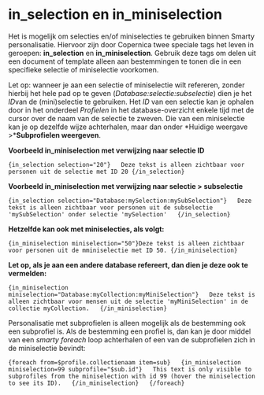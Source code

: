 # in_selection en in_miniselection
Het is mogelijk om selecties en/of miniselecties te gebruiken binnen
Smarty personalisatie. Hiervoor zijn door Copernica twee speciale tags
het leven in geroepen: **in\_selection** en **in\_miniselection**.
Gebruik deze tags om delen uit een document of template alleen aan
bestemmingen te tonen die in een specifieke selectie of miniselectie
voorkomen.

Let op: wanneer je aan een selectie of miniselectie wilt refereren,
zonder hierbij het hele pad op te geven
(*Database:selectie:subselectie*) dien je het *ID*van de (mini)selectie
te gebruiken. Het *ID* van een selectie kan je ophalen door in het
onderdeel *Profielen* in het database-overzicht enkele tijd met de
cursor over de naam van de selectie te zweven. Die van een miniselectie
kan je op dezelfde wijze achterhalen, maar dan onder *Huidige weergave
\>***Subprofielen weergeven**. 

**Voorbeeld in\_miniselection met verwijzing naar selectie ID**

`{in_selection selection="20"}   Deze tekst is alleen zichtbaar voor personen uit de selectie met ID 20 {/in_selection}`

**Voorbeeld in\_miniselection met verwijzing naar selectie \>
subselectie**

`{in_selection selection="Database:mySelection:mySubSelection"}   Deze tekst is alleen zichtbaar voor personen uit de subselectie 'mySubSelection' onder selectie 'mySelection'   {/in_selection}`

**Hetzelfde kan ook met miniselecties, als volgt:**

`{in_miniselection miniselection="50"}Deze tekst is alleen zichtbaar voor personen uit de mminiselectie met ID 50. {/in_miniselection}`

**Let op, als je aan een andere database refereert, dan dien je deze ook
te vermelden:**

`{in_miniselection miniselection="Database:myCollection:myMiniSelection"}   Deze tekst is alleen zichtbaar voor mensen uit de selectie 'myMiniSelection' in de collectie myCollection.   {/in_miniselection}`

Personalisatie met subprofielen is alleen mogelijk als de bestemming ook
een subprofiel is. Als de bestemming een profiel is, dan kan je door
middel van een *smarty foreach* loop achterhalen of een van de
subprofielen zich in de miniselectie bevindt:

`{foreach from=$profile.collectienaam item=sub}   {in_miniselection miniselection=99 subprofile="$sub.id"}   This text is only visible to subprofiles from the miniselection with id 99 (hover the miniselection to see its ID).   {/in_miniselection}   {/foreach}`
